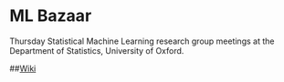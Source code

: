 # ML Bazaar
Thursday Statistical Machine Learning research group meetings at the Department of Statistics, University of Oxford.

##[Wiki](https://github.com/oxmlcs/ML_bazaar/wiki/Machine-Learning-Bazaar-Schedule)
